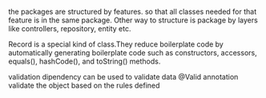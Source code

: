 the packages are structured by features. so that all classes needed for that feature is in the same package.
Other way to structure is package by layers like controllers, repository, entity etc.

Record is a special kind of class.They reduce boilerplate code by automatically generating boilerplate code such as constructors, accessors, equals(), hashCode(), and toString() methods.

validation dipendency can be used to validate data
@Valid annotation validate the object based on the rules defined